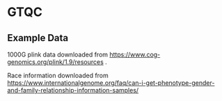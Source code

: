 # GTQC


## Example Data

1000G plink data downloaded from https://www.cog-genomics.org/plink/1.9/resources . 

Race information downloaded from https://www.internationalgenome.org/faq/can-i-get-phenotype-gender-and-family-relationship-information-samples/
